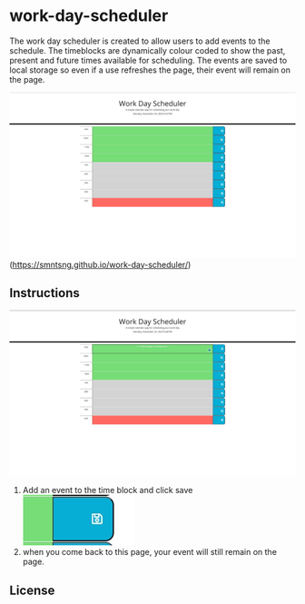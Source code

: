 # work-day-scheduler

The work day scheduler is created to allow users to add events to the schedule. The timeblocks are dynamically colour coded to show the past, present and future times available for scheduling.
The events are saved to local storage so even if a use refreshes the page, their event will remain on the page.

![alt text](Assets/screenshot.jpg)
(https://smntsng.github.io/work-day-scheduler/)

## Instructions
![alt text](Assets/screenshot-2.jpg)
1. Add an event to the time block and click save
![alt text](Assets/screenshot-3.jpg)
3. when you come back to this page, your event will still remain on the page.






## License


